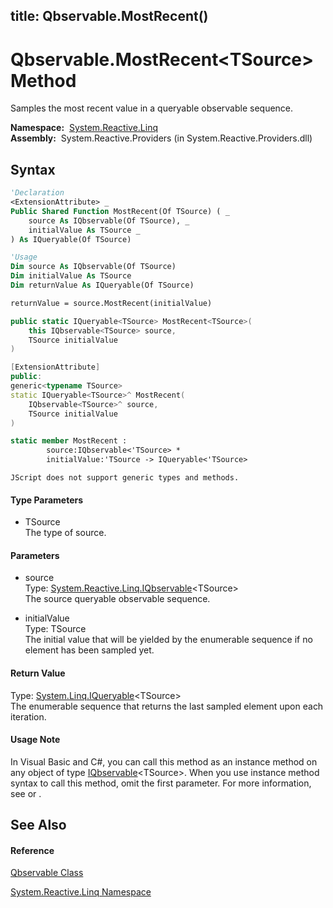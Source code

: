 title: Qbservable.MostRecent<TSource>()
---
# Qbservable.MostRecent\<TSource\> Method

Samples the most recent value in a queryable observable sequence.

**Namespace:**  [System.Reactive.Linq](System.Reactive.Linq/System.Reactive.Linq)  
**Assembly:**  System.Reactive.Providers (in System.Reactive.Providers.dll)

## Syntax

```vb
'Declaration
<ExtensionAttribute> _
Public Shared Function MostRecent(Of TSource) ( _
    source As IQbservable(Of TSource), _
    initialValue As TSource _
) As IQueryable(Of TSource)
```

```vb
'Usage
Dim source As IQbservable(Of TSource)
Dim initialValue As TSource
Dim returnValue As IQueryable(Of TSource)

returnValue = source.MostRecent(initialValue)
```

```csharp
public static IQueryable<TSource> MostRecent<TSource>(
    this IQbservable<TSource> source,
    TSource initialValue
)
```

```c++
[ExtensionAttribute]
public:
generic<typename TSource>
static IQueryable<TSource>^ MostRecent(
    IQbservable<TSource>^ source, 
    TSource initialValue
)
```

```fsharp
static member MostRecent : 
        source:IQbservable<'TSource> * 
        initialValue:'TSource -> IQueryable<'TSource> 
```

```jscript
JScript does not support generic types and methods.
```

#### Type Parameters

- TSource  
  The type of source.

#### Parameters

- source  
  Type: [System.Reactive.Linq.IQbservable](IQbservable/IQbservable(TSource))\<TSource\>  
  The source queryable observable sequence.

- initialValue  
  Type: TSource  
  The initial value that will be yielded by the enumerable sequence if no element has been sampled yet.

#### Return Value

Type: [System.Linq.IQueryable](https://msdn.microsoft.com/en-us/library/Bb351562)\<TSource\>  
The enumerable sequence that returns the last sampled element upon each iteration.

#### Usage Note

In Visual Basic and C\#, you can call this method as an instance method on any object of type [IQbservable](IQbservable/IQbservable(TSource))\<TSource\>. When you use instance method syntax to call this method, omit the first parameter. For more information, see [](https://msdn.microsoft.com/en-us/library/Bb384936) or [](https://msdn.microsoft.com/en-us/library/Bb383977).

## See Also

#### Reference

[Qbservable Class](Qbservable/Qbservable)

[System.Reactive.Linq Namespace](System.Reactive.Linq/System.Reactive.Linq)








